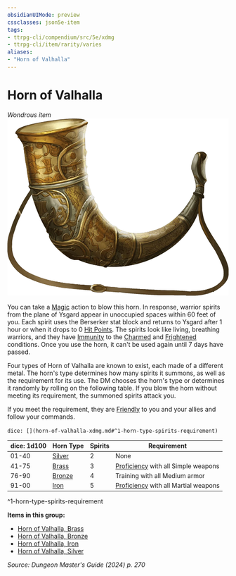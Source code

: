 ```yaml
---
obsidianUIMode: preview
cssclasses: json5e-item
tags:
- ttrpg-cli/compendium/src/5e/xdmg
- ttrpg-cli/item/rarity/varies
aliases: 
- "Horn of Valhalla"
---
```

# Horn of Valhalla
*Wondrous item*  
![](Misc%20Files/CLI/compendium/items/img/horn-of-valhalla.webp#right)


You can take a [Magic](Misc%20Files/CLI/rules/actions.md#Magic) action to blow this horn. In response, warrior spirits from the plane of Ysgard appear in unoccupied spaces within 60 feet of you. Each spirit uses the Berserker stat block and returns to Ysgard after 1 hour or when it drops to 0 [Hit Points](Misc%20Files/CLI/rules/variant-rules/hit-points-xphb.md). The spirits look like living, breathing warriors, and they have [Immunity](Misc%20Files/CLI/rules/variant-rules/immunity-xphb.md) to the [Charmed](Misc%20Files/CLI/rules/conditions.md#Charmed) and [Frightened](Misc%20Files/CLI/rules/conditions.md#Frightened) conditions. Once you use the horn, it can't be used again until 7 days have passed.

Four types of Horn of Valhalla are known to exist, each made of a different metal. The horn's type determines how many spirits it summons, as well as the requirement for its use. The DM chooses the horn's type or determines it randomly by rolling on the following table. If you blow the horn without meeting its requirement, the summoned spirits attack you.

If you meet the requirement, they are [Friendly](Misc%20Files/CLI/rules/variant-rules/friendly-attitude-xphb.md) to you and your allies and follow your commands.

`dice: [](horn-of-valhalla-xdmg.md#^1-horn-type-spirits-requirement)`

| dice: 1d100 | Horn Type | Spirits | Requirement |
|-------------|-----------|---------|-------------|
| 01-40 | [Silver](Misc%20Files/CLI/compendium/items/horn-of-valhalla-silver-xdmg.md) | 2 | None |
| 41-75 | [Brass](Misc%20Files/CLI/compendium/items/horn-of-valhalla-brass-xdmg.md) | 3 | [Proficiency](Misc%20Files/CLI/rules/variant-rules/proficiency-xphb.md) with all Simple weapons |
| 76-90 | [Bronze](Misc%20Files/CLI/compendium/items/horn-of-valhalla-bronze-xdmg.md) | 4 | Training with all Medium armor |
| 91-00 | [Iron](Misc%20Files/CLI/compendium/items/horn-of-valhalla-iron-xdmg.md) | 5 | [Proficiency](Misc%20Files/CLI/rules/variant-rules/proficiency-xphb.md) with all Martial weapons |
^1-horn-type-spirits-requirement

**Items in this group:**

- [Horn of Valhalla, Brass](Misc%20Files/CLI/compendium/items/horn-of-valhalla-brass-xdmg.md)
- [Horn of Valhalla, Bronze](Misc%20Files/CLI/compendium/items/horn-of-valhalla-bronze-xdmg.md)
- [Horn of Valhalla, Iron](Misc%20Files/CLI/compendium/items/horn-of-valhalla-iron-xdmg.md)
- [Horn of Valhalla, Silver](Misc%20Files/CLI/compendium/items/horn-of-valhalla-silver-xdmg.md)

*Source: Dungeon Master's Guide (2024) p. 270*